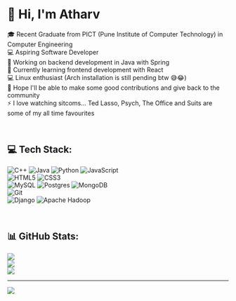 # 👋 Hi, I'm Atharv

🎓 Recent Graduate from PICT (Pune Institute of Computer Technology) in Computer Engineering <br>
💻 Aspiring Software Developer <br>
🔭 Working on backend development in Java with Spring <br>
🌱 Currently learning frontend development with React <br>
💻 Linux enthusiast (Arch installation is still pending btw 😅😂) <br>
🤞 Hope I'll be able to make some good contributions and give back to the community <br>
⚡ I love watching sitcoms... Ted Lasso, Psych, The Office and Suits are some of my all time favourites

<br>

## 💻 Tech Stack:
![C++](https://img.shields.io/badge/c++-%2300599C.svg?style=for-the-badge&logo=c%2B%2B&logoColor=white) 
![Java](https://img.shields.io/badge/java-%23ED8B00.svg?style=for-the-badge&logo=openjdk&logoColor=white) 
![Python](https://img.shields.io/badge/python-3670A0?style=for-the-badge&logo=python&logoColor=ffdd54) 
![JavaScript](https://img.shields.io/badge/javascript-%23323330.svg?style=for-the-badge&logo=javascript&logoColor=%23F7DF1E)
<br>
![HTML5](https://img.shields.io/badge/html5-%23E34F26.svg?style=for-the-badge&logo=html5&logoColor=white)
![CSS3](https://img.shields.io/badge/css3-%231572B6.svg?style=for-the-badge&logo=css3&logoColor=white) 
<br>
![MySQL](https://img.shields.io/badge/mysql-4479A1.svg?style=for-the-badge&logo=mysql&logoColor=white) 
![Postgres](https://img.shields.io/badge/postgres-%23316192.svg?style=for-the-badge&logo=postgresql&logoColor=white) 
![MongoDB](https://img.shields.io/badge/MongoDB-%234ea94b.svg?style=for-the-badge&logo=mongodb&logoColor=white) 
<br>
![Git](https://img.shields.io/badge/git-%23F05033.svg?style=for-the-badge&logo=git&logoColor=white)
<br>
![Django](https://img.shields.io/badge/django-%23092E20.svg?style=for-the-badge&logo=django&logoColor=white)
![Apache Hadoop](https://img.shields.io/badge/Apache%20Hadoop-66CCFF?style=for-the-badge&logo=apachehadoop&logoColor=black) 

<br>

## 📊 GitHub Stats:
![](https://github-readme-stats.vercel.app/api?username=Atharvk-512&theme=onedark&hide_border=false&include_all_commits=true&count_private=false)<br/>
![](https://github-readme-streak-stats.herokuapp.com/?user=Atharvk-512&theme=onedark&hide_border=false)<br/>
![](https://github-readme-stats.vercel.app/api/top-langs/?username=Atharvk-512&theme=onedark&hide_border=false&include_all_commits=true&count_private=false&layout=compact)

---
[![](https://visitcount.itsvg.in/api?id=Atharvk-512&icon=0&color=8)](https://visitcount.itsvg.in)



<!--
**Atharvk-512/Atharvk-512** is a ✨ _special_ ✨ repository because its `README.md` (this file) appears on your GitHub profile.

Here are some ideas to get you started:

- 🔭 I’m currently working on ...
- 👯 I’m looking to collaborate on ...
- 🤔 I’m looking for help with ...
- 💬 Ask me about ...
- 📫 How to reach me: ...
- 😄 Pronouns: ...
- ⚡ Fun fact: ...
-->
